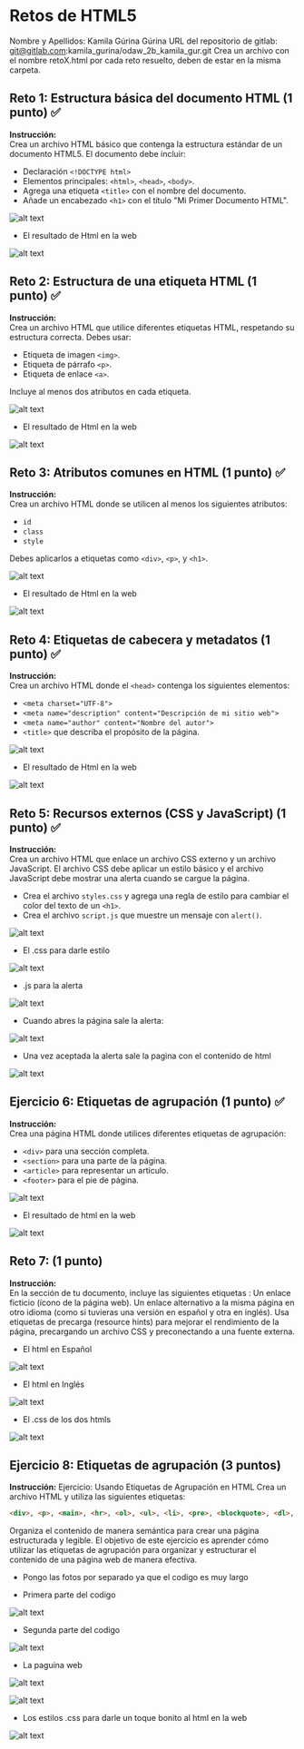 
# Retos de HTML5 
Nombre y Apellidos: Kamila Gúrina Gúrina
URL del repositorio de gitlab: git@gitlab.com:kamila_gurina/odaw_2b_kamila_gur.git
Crea un archivo con el nombre retoX.html por cada reto resuelto, deben de estar en la misma carpeta.


## Reto 1: Estructura básica del documento HTML (1 punto) ✅

**Instrucción:**  
Crea un archivo HTML básico que contenga la estructura estándar de un documento HTML5. El documento debe incluir:
- Declaración `<!DOCTYPE html>`
- Elementos principales: `<html>`, `<head>`, `<body>`.
- Agrega una etiqueta `<title>` con el nombre del documento.
- Añade un encabezado `<h1>` con el título "Mi Primer Documento HTML".


![alt text](Fotos/foto1.png)

- El resultado de Html en la web

![alt text](Fotos/foto2.png)





## Reto 2: Estructura de una etiqueta HTML (1 punto) ✅

**Instrucción:**  
Crea un archivo HTML que utilice diferentes etiquetas HTML, respetando su estructura correcta. Debes usar:
- Etiqueta de imagen `<img>`.
- Etiqueta de párrafo `<p>`.
- Etiqueta de enlace `<a>`.

Incluye al menos dos atributos en cada etiqueta.

![alt text](Fotos/foto3.png)

- El resultado de Html en la web

![alt text](Fotos/foto4.png)




## Reto 3: Atributos comunes en HTML (1 punto) ✅

**Instrucción:**  
Crea un archivo HTML donde se utilicen al menos los siguientes atributos:
- `id`
- `class`
- `style`

Debes aplicarlos a etiquetas como `<div>`, `<p>`, y `<h1>`.


![alt text](Fotos/foto5.png)

- El resultado de Html en la web

![alt text](Fotos/foto6.png)




## Reto 4: Etiquetas de cabecera y metadatos (1 punto) ✅

**Instrucción:**  
Crea un archivo HTML donde el `<head>` contenga los siguientes elementos:
- `<meta charset="UTF-8">`
- `<meta name="description" content="Descripción de mi sitio web">`
- `<meta name="author" content="Nombre del autor">`
- `<title>` que describa el propósito de la página.

![alt text](Fotos/foto7.png)

- El resultado de Html en la web

![alt text](Fotos/foto8.png)





## Reto 5: Recursos externos (CSS y JavaScript) (1 punto) ✅

**Instrucción:**  
Crea un archivo HTML que enlace un archivo CSS externo y un archivo JavaScript. El archivo CSS debe aplicar un estilo básico y el archivo JavaScript debe mostrar una alerta cuando se cargue la página.

- Crea el archivo `styles.css` y agrega una regla de estilo para cambiar el color del texto de un `<h1>`.
- Crea el archivo `script.js` que muestre un mensaje con `alert()`.

![alt text](Fotos/foto9.png)

- El .css para darle estilo

![alt text](Fotos/foto10.png)

- .js para la alerta

![alt text](Fotos/foto11.png)

- Cuando abres la página sale la alerta: 

![alt text](Fotos/foto12.png)

- Una vez aceptada la alerta sale la pagina con el contenido de html

![alt text](Fotos/foto13.png)








## Ejercicio 6: Etiquetas de agrupación (1 punto) ✅

**Instrucción:**  
Crea una página HTML donde utilices diferentes etiquetas de agrupación:
- `<div>` para una sección completa.
- `<section>` para una parte de la página.
- `<article>` para representar un artículo.
- `<footer>` para el pie de página.

![alt text](Fotos/foto14.png)

- El resultado de html en la web

![alt text](Fotos/foto15.png)








## Reto 7: <Link> (1 punto)
**Instrucción:**  
En la sección <head> de tu documento, incluye las siguientes etiquetas <link>:
Un enlace ficticio (ícono de la página web).
Un enlace alternativo a la misma página en otro idioma (como si tuvieras una versión en español y otra en inglés).
Usa etiquetas de precarga (resource hints) para mejorar el rendimiento de la página, precargando un archivo CSS y preconectando a una fuente externa.

- El html en Español

![alt text](Fotos/foto19.png)

- El html en Inglés

![alt text](Fotos/foto20.png)

- El .css de los dos htmls

![alt text](Fotos/foto21.png)


## Ejercicio 8: Etiquetas de agrupación (3 puntos)
**Instrucción:** 
Ejercicio: Usando Etiquetas de Agrupación en HTML
Crea un archivo HTML y utiliza las siguientes etiquetas: 
```html
<div>, <p>, <main>, <hr>, <ol>, <ul>, <li>, <pre>, <blockquote>, <dl>, <dt>, <dd>, <figure>, y <figcaption>
```
Organiza el contenido de manera semántica para crear una página estructurada y legible.
El objetivo de este ejercicio es aprender cómo utilizar las etiquetas de agrupación para organizar y estructurar el contenido de una página web de manera efectiva.


- Pongo las fotos por separado ya que el codigo es muy largo


- Primera parte del codigo

![alt text](Fotos/foto16.png)

- Segunda parte del codigo

![alt text](Fotos/foto17.png)

- La paguina web

![alt text](Fotos/foto18.png)

![alt text](Fotos/foto23.png)

- Los estilos .css para darle un toque bonito al html en la web

![alt text](Fotos/foto22.png)